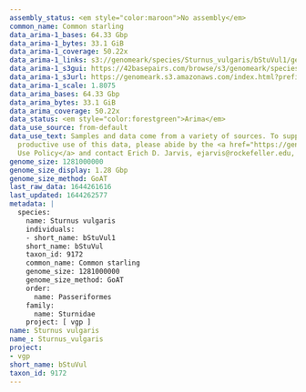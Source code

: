 ```yaml
---
assembly_status: <em style="color:maroon">No assembly</em>
common_name: Common starling
data_arima-1_bases: 64.33 Gbp
data_arima-1_bytes: 33.1 GiB
data_arima-1_coverage: 50.22x
data_arima-1_links: s3://genomeark/species/Sturnus_vulgaris/bStuVul1/genomic_data/arima/<br>
data_arima-1_s3gui: https://42basepairs.com/browse/s3/genomeark/species/Sturnus_vulgaris/bStuVul1/genomic_data/arima/
data_arima-1_s3url: https://genomeark.s3.amazonaws.com/index.html?prefix=species/Sturnus_vulgaris/bStuVul1/genomic_data/arima/
data_arima-1_scale: 1.8075
data_arima_bases: 64.33 Gbp
data_arima_bytes: 33.1 GiB
data_arima_coverage: 50.22x
data_status: <em style="color:forestgreen">Arima</em>
data_use_source: from-default
data_use_text: Samples and data come from a variety of sources. To support fair and
  productive use of this data, please abide by the <a href="https://genome10k.soe.ucsc.edu/data-use-policies/">Data
  Use Policy</a> and contact Erich D. Jarvis, ejarvis@rockefeller.edu, with any questions.
genome_size: 1281000000
genome_size_display: 1.28 Gbp
genome_size_method: GoAT
last_raw_data: 1644261616
last_updated: 1644262577
metadata: |
  species:
    name: Sturnus vulgaris
    individuals:
    - short_name: bStuVul1
    short_name: bStuVul
    taxon_id: 9172
    common_name: Common starling
    genome_size: 1281000000
    genome_size_method: GoAT
    order:
      name: Passeriformes
    family:
      name: Sturnidae
    project: [ vgp ]
name: Sturnus vulgaris
name_: Sturnus_vulgaris
project:
- vgp
short_name: bStuVul
taxon_id: 9172
---
```

